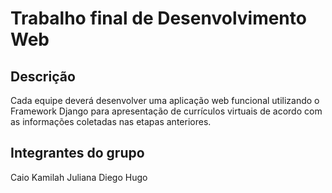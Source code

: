 # Trabalho final de Desenvolvimento Web

## Descrição
Cada equipe deverá desenvolver uma aplicação web funcional utilizando o Framework Django para apresentação de currículos virtuais de acordo com as informações coletadas nas etapas anteriores.

## Integrantes do grupo
Caio
Kamilah
Juliana
Diego
Hugo
